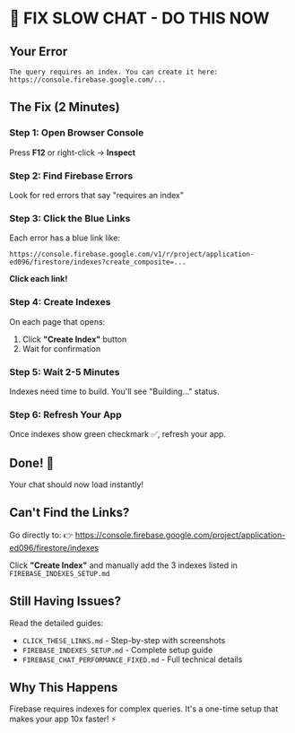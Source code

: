 # 🚨 FIX SLOW CHAT - DO THIS NOW

## Your Error
```
The query requires an index. You can create it here: https://console.firebase.google.com/...
```

## The Fix (2 Minutes)

### Step 1: Open Browser Console
Press **F12** or right-click → **Inspect**

### Step 2: Find Firebase Errors
Look for red errors that say "requires an index"

### Step 3: Click the Blue Links
Each error has a blue link like:
```
https://console.firebase.google.com/v1/r/project/application-ed096/firestore/indexes?create_composite=...
```

**Click each link!**

### Step 4: Create Indexes
On each page that opens:
1. Click **"Create Index"** button
2. Wait for confirmation

### Step 5: Wait 2-5 Minutes
Indexes need time to build. You'll see "Building..." status.

### Step 6: Refresh Your App
Once indexes show green checkmark ✅, refresh your app.

## Done! 🎉

Your chat should now load instantly!

## Can't Find the Links?

Go directly to:
👉 https://console.firebase.google.com/project/application-ed096/firestore/indexes

Click **"Create Index"** and manually add the 3 indexes listed in `FIREBASE_INDEXES_SETUP.md`

## Still Having Issues?

Read the detailed guides:
- `CLICK_THESE_LINKS.md` - Step-by-step with screenshots
- `FIREBASE_INDEXES_SETUP.md` - Complete setup guide
- `FIREBASE_CHAT_PERFORMANCE_FIXED.md` - Full technical details

## Why This Happens

Firebase requires indexes for complex queries. It's a one-time setup that makes your app 10x faster! ⚡
